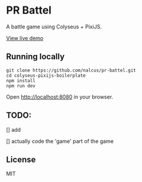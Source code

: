 # PR Battel

A battle game using Colyseus + PixiJS.

[View live demo](https://pr-battel.herokuapp.com)

## Running locally

```
git clone https://github.com/nalcus/pr-battel.git
cd colyseus-pixijs-boilerplate
npm install
npm run dev
```

Open [http://localhost:8080](http://localhost:8080) in your browser.

## TODO:

[] add

[] actually code the 'game' part of the game

## License

MIT
